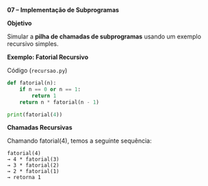 **07 – Implementação de Subprogramas**

**Objetivo**

Simular a **pilha de chamadas de subprogramas** usando um exemplo recursivo simples.


**Exemplo: Fatorial Recursivo**

Código (`recursao.py`)

```python
def fatorial(n):
    if n == 0 or n == 1:
        return 1
    return n * fatorial(n - 1)

print(fatorial(4))
```

**Chamadas Recursivas**

Chamando fatorial(4), temos a seguinte sequência:

```
fatorial(4)
→ 4 * fatorial(3)
→ 3 * fatorial(2)
→ 2 * fatorial(1)
→ retorna 1
```
